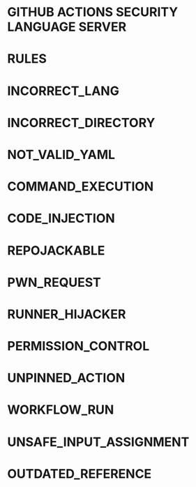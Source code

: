 # GITHUB ACTIONS SECURITY LANGUAGE SERVER

# RULES

# INCORRECT_LANG

# INCORRECT_DIRECTORY

# NOT_VALID_YAML

# COMMAND_EXECUTION

# CODE_INJECTION

# REPOJACKABLE

# PWN_REQUEST

# RUNNER_HIJACKER

# PERMISSION_CONTROL

# UNPINNED_ACTION

# WORKFLOW_RUN

# UNSAFE_INPUT_ASSIGNMENT

# OUTDATED_REFERENCE